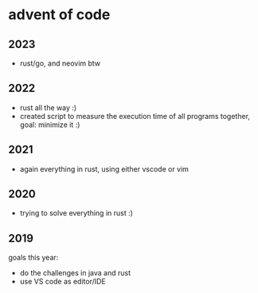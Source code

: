 # advent of code

## 2023

- rust/go, and neovim btw

## 2022
- rust all the way :)
- created script to measure the execution time of all programs together, goal: minimize it :)

## 2021
- again everything in rust, using either vscode or vim

## 2020
- trying to solve everything in rust :)

## 2019
goals this year:
- do the challenges in java and rust
- use VS code as editor/IDE
